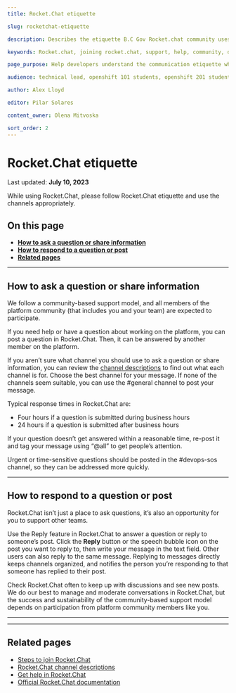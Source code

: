 ```yaml
---
title: Rocket.Chat etiquette 

slug: rocketchat-etiquette

description: Describes the etiquette B.C Gov Rocket.chat community uses in order to ask questions or share information

keywords: Rocket.chat, joining rocket.chat, support, help, community, developers 

page_purpose: Help developers understand the communication etiquette when using the tool Rocket.Chat in order to ask questions or share information

audience: technical lead, openshift 101 students, openshift 201 students,  developers, rocket.chat community

author: Alex Lloyd

editor: Pilar Solares

content_owner: Olena Mitvoska

sort_order: 2
---
```


# Rocket.Chat etiquette 
Last updated: **July 10, 2023**

While using Rocket.Chat, please follow Rocket.Chat etiquette and use the channels appropriately. 

## On this page
* [**How to ask a question or share information**](#how-to-ask-a-question-or-share-information)
* [**How to respond to a question or post**](#how-to-respond-to-a-question-or-post)
* [**Related pages**](#related-pages)
<!-- ### End of "On this page" -->

---
## How to ask a question or share information

We follow a community-based support model, and all members of the platform community (that includes you and your team) are expected to participate.

If you need help or have a question about working on the platform, you can post a question in Rocket.Chat. Then, it can be answered by another member on the platform.

If you aren’t sure what channel you should use to ask a question or share information, you can review the [channel descriptions](rocketchat-channel-descriptions.md) to find out what each channel is for. Choose the best channel for your message. If none of the channels seem suitable, you can use the #general channel to post your message.

Typical response times in Rocket.Chat are:

* Four hours if a question is submitted during business hours
* 24 hours if a question is submitted after business hours

If your question doesn’t get answered within a reasonable time, re-post it and tag your message using “@all” to get people’s attention. 

Urgent or time-sensitive questions should be posted in the #devops-sos channel, so they can be addressed more quickly.

---
## How to respond to a question or post

Rocket.Chat isn’t just a place to ask questions, it’s also an opportunity for you to support other teams.

Use the Reply feature in Rocket.Chat to answer a question or reply to someone’s post. Click the **Reply** button or the speech bubble icon on the post you want to reply to, then write your message in the text field. Other users can also reply to the same message. Replying to messages directly keeps channels organized, and notifies the person you’re responding to that someone has replied to their post.

Check Rocket.Chat often to keep up with discussions and see new posts. We do our best to manage and moderate conversations in Rocket.Chat, but the success and sustainability of the community-based support model depends on participation from platform community members like you. 

---
---
## Related pages

- [Steps to join Rocket.Chat](steps-to-join-rocketchat.md)
- [Rocket.Chat channel descriptions](rocketchat-channel-descriptions.md)
- [Get help in Rocket.Chat](get-help-in-rocketchat.md)
- [Official Rocket.Chat documentation](https://docs.rocket.chat/)